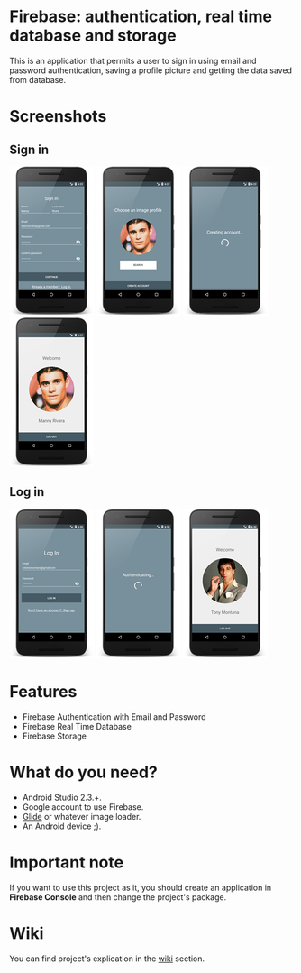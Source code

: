 # Firebase: authentication, real time database and storage
This is an application that permits a user to sign in using email and password authentication, saving a profile picture and getting the data saved from database.

# Screenshots
## Sign in
![sign_in_framed](https://github.com/betianaminio/android_firebase_auth_realtime_storage/blob/master/imgs/sign_in_framed.png)
![sign_in_picture_framed](https://github.com/betianaminio/android_firebase_auth_realtime_storage/blob/master/imgs/sign_in_picture_framed.png)
![sign_in_creating_account_framed](https://github.com/betianaminio/android_firebase_auth_realtime_storage/blob/master/imgs/sign_in_creating_account_framed.png)
![sign_in_main_framed](https://github.com/betianaminio/android_firebase_auth_realtime_storage/blob/master/imgs/sign_in_main_framed.png)

## Log in
![log_in_framed](https://github.com/betianaminio/android_firebase_auth_realtime_storage/blob/master/imgs/log_in_framed.png)
![log_in_authenticating_framed](https://github.com/betianaminio/android_firebase_auth_realtime_storage/blob/master/imgs/log_in_authenticating_framed.png)
![log_in_main_framed](https://github.com/betianaminio/android_firebase_auth_realtime_storage/blob/master/imgs/log_in_main_framed.png)

# Features
* Firebase Authentication with Email and Password
* Firebase Real Time Database
* Firebase Storage

# What do you need?
* Android Studio 2.3.+.
* Google account to use Firebase.
* [Glide](https://github.com/bumptech/glide) or whatever image loader.
* An Android device ;).

# Important note
If you want to use this project as it, you should create an application in **Firebase Console** and then change the project's package.

# Wiki
You can find project's explication in the [wiki](https://github.com/betianaminio/android_firebase_auth_realtime_storage/wiki) section.

